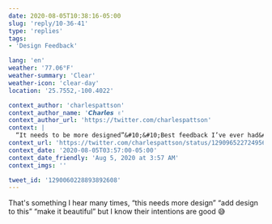 ```yaml
---
date: 2020-08-05T10:38:16-05:00
slug: 'reply/10-36-41'
type: 'replies'
tags:
- 'Design Feedback'

lang: 'en'
weather: '77.06°F'
weather-summary: 'Clear'
weather-icon: 'clear-day'
location: '25.7552,-100.4022'

context_author: 'charlespattson'
context_author_name: '𝘾𝙝𝙖𝙧𝙡𝙚𝙨 ✌️'
context_author_url: 'https://twitter.com/charlespattson'
context: |
  “It needs to be more designed”&#10;&#10;Best feedback I’ve ever had&#10;&#10;What’s yours?
context_url: 'https://twitter.com/charlespattson/status/1290965227249565696?s=12'
context_date: '2020-08-05T03:57:00-05:00'
context_date_friendly: 'Aug 5, 2020 at 3:57 AM'
context_imgs: ''

tweet_id: '1290060228893892608'
---
```

That's something I hear many times, “this needs more design” “add design to this” “make it beautiful” but I know their intentions are good 😅 